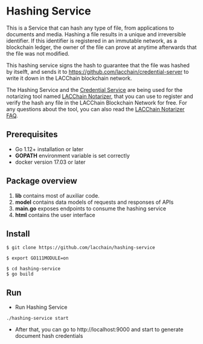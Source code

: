 # Hashing Service

This is a Service that can hash any type of file, from applications to documents and media. Hashing a file results in a unique and irreversible identifier. If this identifier is registered in an immutable network, as a blockchain ledger, the owner of the file can prove at anytime afterwards that the file was not modified.

This hashing service signs the hash to guarantee that the file was hashed by itselft, and sends it to https://github.com/lacchain/credential-server to write it down in the LACChain blockchain network.   

The Hashing Service and the [Credential Service](https://github.com/lacchain/credential-server) are being used for the notarizing tool named [LACChain Notarizer](http://notarizer.lacchain.net/), that you can use to register and verify the hash any file in the LACChain Blockchain Network for free. For any questions about the tool, you can also read the [LACChain Notarizer FAQ](https://medium.com/@lacchain.official/lacchain-notarizer-faq-6ae3dbb3441e).

## Prerequisites

* Go 1.12+ installation or later
* **GOPATH** environment variable is set correctly
* docker version 17.03 or later

## Package overview

1. **lib** contains most of auxiliar code.
2. **model** contains data models of requests and responses of APIs
3. **main.go** exposes endpoints to consume the hashing service
4. **html** contains the user interface  

## Install

```
$ git clone https://github.com/lacchain/hashing-service

$ export GO111MODULE=on

$ cd hashing-service
$ go build
```

## Run

* Run Hashing Service

```
./hashing-service start
```

* After that, you can go to http://localhost:9000 and start to generate document hash credentials
